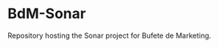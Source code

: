 BdM-Sonar
=========
Repository hosting the Sonar project for Bufete de Marketing.

<!-- ## What is Sonar?
Sonar is an advanced open source service and server monitoring tool designed to be extremely modular and light (both in installation size and in resources consumed, while still providing a framework for plug-ins).

### Why? Isn't this similar to XXX, YYY and ZZZ?
While similar software exists, there is no major software implementation that was built from the ground up to be modular. Most monitoring tools offer an embedded web server that is usually ugly and not designed to be extensively modified. There is also no implementation that supports a standalone mode (no webserver or GUI) and a GUI mode that can be started simultaneously or alternatively.  
Sonar's Status Engine (the core logic) is designed to be run as a daemon or periodically, so that it doesn't constantly consume system resources.  
Sonar's goal is to also be really light on resources, meaning that the actual system load will be the input and output plug-ins and not the daemon itself, making it that much easier to optimize the infrastructure to suit low power machines.  
Non-exahustive list of service and server monitoring software:
- [htop](http://hisham.hm/htop/ "htop")
- [Nagios](https://www.nagios.com/solutions/linux-service-monitoring "Nagios")
- [Zabbix](http://www.zabbix.com/ "Zabbix")
- [Munin](http://munin-monitoring.org/ "Munin")
- [Cacti](http://www.cacti.net/ "Cacti")
- [Icinga](https://www.icinga.org "Icinga")
- [SmokePing](http://oss.oetiker.ch/smokeping/ "SmokePing")


### Why the silly name?
The idea behind Sonar is to have a central service (Status Engine) that periodically polls whatever the input plug-ins provide (services, servers, IoT devices, or basically almost anything with a network connection), it's designed to do periodic and sequential queries (like a ship's Sonar) to each of the elements provided by input plug-ins, so it works very similar to actual Sonar systems, since it doesn't need a service to be running on the target host, while it can still exahustively scan it. It also sounds cool :smile:.

### Where does the idea come from?
Sonar is the final-year project for the 2015-2016 course I'm currently studying.

## Features
- Sonar will be designed to have a small footprint to be easy to maintain, understand, modify, and extend.
- The essential part of Sonar is the Status Engine, and Sonar itself won't force any actual dependencies beyond the Status Engine. However, Sonar will connect Input plug-ins with Output plug-ins, but the I/O logic is managed by the plug-ins themselves.
- Modulable design, using plug-ins
  - Input plug-ins (Iplug-ins)
    - They provide elements and entities to the Status Engine. **Elements** are each of the services running on every machine. **Entities** are the way elements are grouped, each entity represents a network host.
    - Input plug-ins will provide tests to perform, and the conditions required to fail the tests (for example, a plug-in that queries a server farm might prefer to first query the datacenter link and immediately fail in case of datacenter link error, instead of individually checking each server in the farm).
  - Output plug-ins (Oplug-ins)
    - They define the actions that must be taken when a new event is discovered.
    - O-plug-ins can ask the Status Engine to discriminate by event type, for example, for a mail plug-in, we might only want to receive critical events, in order to avoid flooding the inbox, while a webserver daemon plug-in might want to receive each and every one of the events, so that they can be correctly archived and managed, so that graphs can be generated for the user to display important statistical information.

## Main implementation goals 
- Sonar will be ran in a separate server, so that it's not prone to company servers' failures.

## Milestones
- Status Engine
- Plug-in framework implementation
- Plug-ins
  - IPlug-ins
    - General host ping
    - General TCP service check
    - SSH
    - RabbitMQ
    - ElasticSearch
    - PostgreSQL
    - Rails
    - RDP
    - IMAP
    - SMTP
    - POP3
    - HTTP(S)
    - AWS API
    - DigitalOcean API
  - OPlug-ins
    - Ruby on Rails Web UI
    - Plaintext logging
    - REST API
    - JSON output
    - Pushover mobile notifications
    - SMS notifications
    - E-mail notifications -->